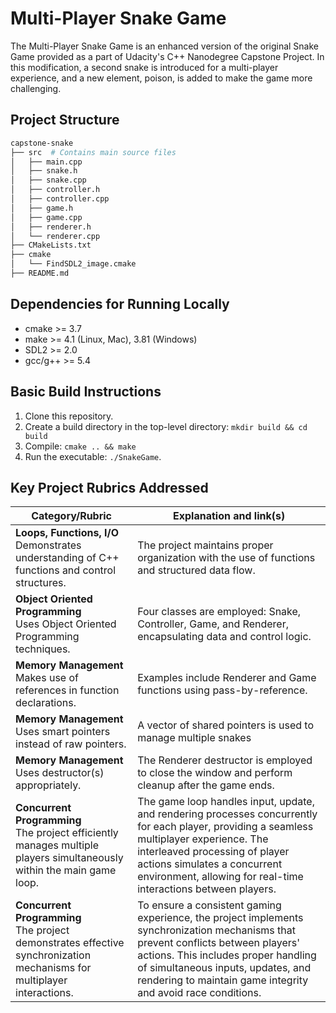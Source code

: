# Multi-Player Snake Game

The Multi-Player Snake Game is an enhanced version of the original Snake Game provided as a part of Udacity's C++ Nanodegree Capstone Project. In this modification, a second snake is introduced for a multi-player experience, and a new element, poison, is added to make the game more challenging.

## Project Structure

```bash
capstone-snake
├── src  # Contains main source files
│   ├── main.cpp
│   ├── snake.h
│   ├── snake.cpp
│   ├── controller.h
│   ├── controller.cpp
│   ├── game.h
│   ├── game.cpp
│   ├── renderer.h
│   └── renderer.cpp
├── CMakeLists.txt
├── cmake
│   └── FindSDL2_image.cmake
├── README.md
```

## Dependencies for Running Locally

* cmake >= 3.7
* make >= 4.1 (Linux, Mac), 3.81 (Windows)
* SDL2 >= 2.0
* gcc/g++ >= 5.4

## Basic Build Instructions

1. Clone this repository.
2. Create a build directory in the top-level directory: `mkdir build && cd build`
3. Compile: `cmake .. && make`
4. Run the executable: `./SnakeGame`.

## Key Project Rubrics Addressed

| Category/Rubric                                              | Explanation and link(s)                                      |
| ------------------------------------------------------------ | ------------------------------------------------------------ |
| **Loops, Functions, I/O**<br />Demonstrates understanding of C++ functions and control structures. | The project maintains proper organization with the use of functions and structured data flow. |
| **Object Oriented Programming**<br />Uses Object Oriented Programming techniques. | Four classes are employed: Snake, Controller, Game, and Renderer, encapsulating data and control logic. |
| **Memory Management**<br />Makes use of references in function declarations. | Examples include Renderer and Game functions using pass-by-reference. |
| **Memory Management**<br />Uses smart pointers instead of raw pointers. | A vector of shared pointers is used to manage multiple snakes|
| **Memory Management**<br />Uses destructor(s) appropriately. | The Renderer destructor is employed to close the window and perform cleanup after the game ends. |
| **Concurrent Programming**<br />The project efficiently manages multiple players simultaneously within the main game loop. | The game loop handles input, update, and rendering processes concurrently for each player, providing a seamless multiplayer experience. The interleaved processing of player actions simulates a concurrent environment, allowing for real-time interactions between players. |
| **Concurrent Programming**<br />The project demonstrates effective synchronization mechanisms for multiplayer interactions. | To ensure a consistent gaming experience, the project implements synchronization mechanisms that prevent conflicts between players' actions. This includes proper handling of simultaneous inputs, updates, and rendering to maintain game integrity and avoid race conditions. |
